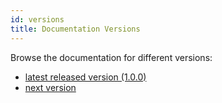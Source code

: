 ```yaml
---
id: versions
title: Documentation Versions
---
```


Browse the documentation for different versions:
- [latest released version (1.0.0)](/docs/getting-started)
- [next version](/docs/next/getting-started)
